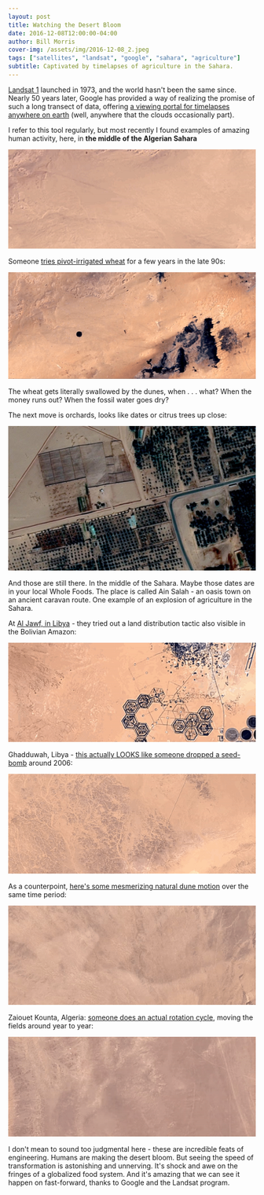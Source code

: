 ```yaml
---
layout: post
title: Watching the Desert Bloom
date: 2016-12-08T12:00:00-04:00
author: Bill Morris
cover-img: /assets/img/2016-12-08_2.jpeg
tags: ["satellites", "landsat", "google", "sahara", "agriculture"]
subtitle: Captivated by timelapses of agriculture in the Sahara.
---
```


[Landsat 1](https://www.usgs.gov/landsat-missions/landsat-1) launched in 1973, and the world hasn't been the same since. Nearly 50 years later, Google has provided a way of realizing the promise of such a long transect of data, offering [a viewing portal for timelapses anywhere on earth](https://earthengine.google.com/timelapse/) (well, anywhere that the clouds occasionally part).

I refer to this tool regularly, but most recently I found examples of amazing human activity, here, in **the middle of the Algerian Sahara**

![1](/shoals/assets/img/2016-12-08_1.gif)

Someone [tries pivot-irrigated wheat](https://earthengine.google.com/timelapse/#v=27.20537,2.36567,12.202,latLng&t=2.56) for a few years in the late 90s:

![1](/shoals/assets/img/2016-12-08_2.gif)

The wheat gets literally swallowed by the dunes, when . . . what? When the money runs out? When the fossil water goes dry?

The next move is orchards, looks like dates or citrus trees up close:

![1](/shoals/assets/img/2016-12-08_2.jpeg)

And those are still there. In the middle of the Sahara. Maybe those dates are in your local Whole Foods. The place is called Ain Salah - an oasis town on an ancient caravan route. One example of an explosion of agriculture in the Sahara.

At [Al Jawf, in Libya](https://earthengine.google.com/timelapse/#v=24.14438,23.23597,11.172,latLng&t=2.33) - they tried out a land distribution tactic also visible in the Bolivian Amazon: 

![1](/shoals/assets/img/2016-12-08_3.gif)

Ghadduwah, Libya - [this actually LOOKS like someone dropped a seed-bomb](https://earthengine.google.com/timelapse/#v=26.58609,14.32547,10.939,latLng&t=2.50) around 2006:

![1](/shoals/assets/img/2016-12-08_4.gif)

As a counterpoint, [here's some mesmerizing natural dune motion](https://earthengine.google.com/timelapse/#v=27.20591,4.89959,9.838,latLng&t=1.57) over the same time period:

![1](/shoals/assets/img/2016-12-08_5.gif)

Zaiouet Kounta, Algeria: [someone does an actual rotation cycle](https://earthengine.google.com/timelapse/#v=27.30289,-0.08787,11.361,latLng&t=2.56), moving the fields around year to year:

![1](/shoals/assets/img/2016-12-08_6.gif)

I don't mean to sound too judgmental here - these are incredible feats of engineering. Humans are making the desert bloom. But seeing the speed of transformation is astonishing and unnerving. It's shock and awe on the fringes of a globalized food system. And it's amazing that we can see it happen on fast-forward, thanks to Google and the Landsat program.

